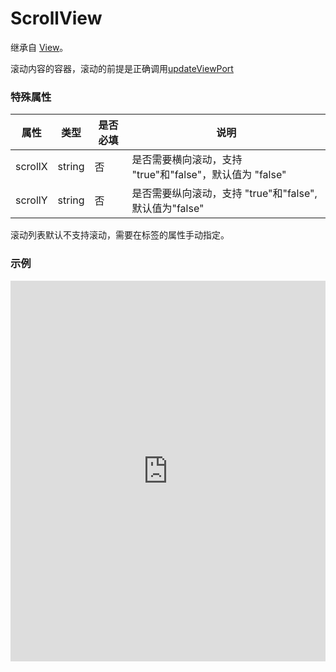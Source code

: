 # ScrollView

继承自 [View](/components/view.html)。

滚动内容的容器，滚动的前提是正确调用[updateViewPort](/api/api.html#updateviewport)
### 特殊属性
|      属性      |  类型  | 是否必填 |          说明          |
|----------------|--------|--------|------------------------|
| scrollX | string |   否  |  是否需要横向滚动，支持 "true"和"false"，默认值为 "false" |
| scrollY | string |   否  | 是否需要纵向滚动，支持 "true"和"false", 默认值为"false" |

滚动列表默认不支持滚动，需要在标签的属性手动指定。

### 示例
<iframe height="609.4705810546875" style="width: 100%;" scrolling="no" title="Layout RankList" src="https://codepen.io/yuanzm/embed/QWZybox?default-tab=html%2Cresult&editable=true" frameborder="no" loading="lazy" allowtransparency="true" allowfullscreen="true">
  See the Pen <a href="https://codepen.io/yuanzm/pen/QWZybox">
  Layout RankList</a> by yuanzm (<a href="https://codepen.io/yuanzm">@yuanzm</a>)
  on <a href="https://codepen.io">CodePen</a>.
</iframe>
